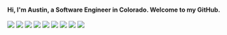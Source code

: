 #### Hi, I'm Austin, a Software Engineer in Colorado. Welcome to my GitHub.

[![](https://img.shields.io/website?color=7ea4b3&down_color=7ea4b3&down_message=AustinWhite.com&label=Website&style=flat&up_color=7ea4b3&up_message=AustinWhite.com&url=https%3A%2F%2Fwww.austinwhite.com%2F)](https://www.austinwhite.com/)
![](https://img.shields.io/badge/-Linux-d5dbdb?style=flat&logo=linux&logoColor=black)
![](https://img.shields.io/badge/-Neovim-d5dbdb?style=flat&logo=Neovim&logoColor=black)
![](https://img.shields.io/badge/-Web3-d5dbdb?style=flat&logo=Ethereum&logoColor=black)
![](https://img.shields.io/badge/-Python-d5dbdb?style=flat&logo=Python&logoColor=black)
![](https://img.shields.io/badge/-Solidity-d5dbdb?style=flat&logo=Solidity&logoColor=black)
![](https://img.shields.io/badge/-React-d5dbdb?style=flat&logo=React&logoColor=black)
![](https://img.shields.io/badge/-C/C++-d5dbdb?style=flat&logo=C&logoColor=black)
![](https://img.shields.io/badge/-Rust-d5dbdb?style=flat&logo=Rust&logoColor=black)
